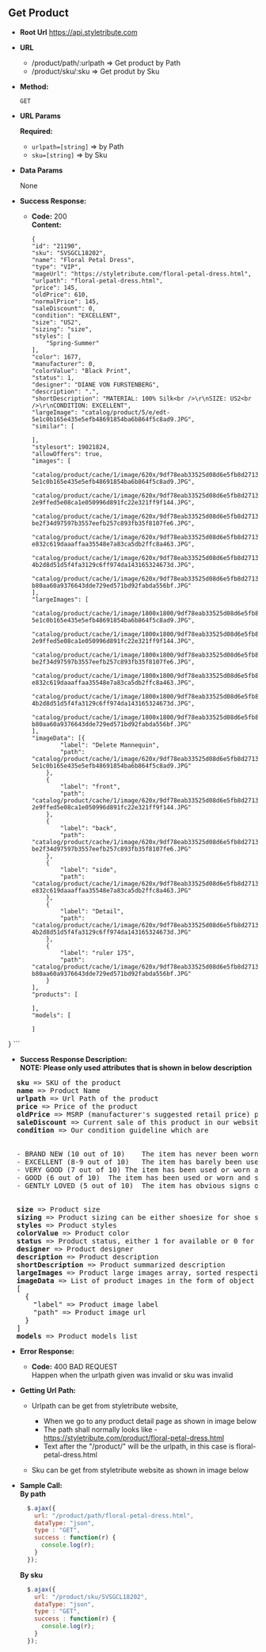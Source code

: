 **Get Product**
----

* **Root Url**
  https://api.styletribute.com
  
* **URL**

  - /product/path/:urlpath => Get product by Path
  - /product/sku/:sku => Get produt by Sku

* **Method:**

  `GET`
  
*  **URL Params**

   **Required:**
 
   - `urlpath=[string]` => by Path
   - `sku=[string]` => by Sku

* **Data Params**

  None

* **Success Response:**

  * **Code:** 200 <br />
    **Content:** 
    ```
    {
	"id": "21190",
	"sku": "SVSGCL18202",
	"name": "Floral Petal Dress",
	"type": "VIP",
	"mageUrl": "https://styletribute.com/floral-petal-dress.html",
	"urlpath": "floral-petal-dress.html",
	"price": 145,
	"oldPrice": 610,
	"normalPrice": 145,
	"saleDiscount": 0,
	"condition": "EXCELLENT",
	"size": "US2",
	"sizing": "size",
	"styles": [
		"Spring-Summer"
	],
	"color": 1677,
	"manufacturer": 0,
	"colorValue": "Black Print",
	"status": 1,
	"designer": "DIANE VON FURSTENBERG",
	"description": ".",
	"shortDescription": "MATERIAL: 100% Silk<br />\r\nSIZE: US2<br />\r\nCONDITION: EXCELLENT",
	"largeImage": "catalog/product/5/e/edt-5e1c0b165e435e5efb48691854ba6b864f5c8ad9.JPG",
	"similar": [

	],
	"stylesort": 19021824,
	"allowOffers": true,
	"images": [
		"catalog/product/cache/1/image/620x/9df78eab33525d08d6e5fb8d27136e95/5/e/edt-5e1c0b165e435e5efb48691854ba6b864f5c8ad9.JPG",
		"catalog/product/cache/1/image/620x/9df78eab33525d08d6e5fb8d27136e95/2/e/edt-2e9ffed5e08ca1e050996d891fc22e321ff9f144.JPG",
		"catalog/product/cache/1/image/620x/9df78eab33525d08d6e5fb8d27136e95/b/e/edt-be2f34d97597b3557eefb257c893fb35f8107fe6.JPG",
		"catalog/product/cache/1/image/620x/9df78eab33525d08d6e5fb8d27136e95/e/8/edt-e832c619daaaffaa35548e7a83ca5db2ffc8a463.JPG",
		"catalog/product/cache/1/image/620x/9df78eab33525d08d6e5fb8d27136e95/4/b/edt-4b2d8d51d5f4fa3129c6ff974da143165324673d.JPG",
		"catalog/product/cache/1/image/620x/9df78eab33525d08d6e5fb8d27136e95/b/8/edt-b80aa60a9376643dde729ed571bd92fabda556bf.JPG"
	],
	"largeImages": [
		"catalog/product/cache/1/image/1800x1800/9df78eab33525d08d6e5fb8d27136e95/5/e/edt-5e1c0b165e435e5efb48691854ba6b864f5c8ad9.JPG",
		"catalog/product/cache/1/image/1800x1800/9df78eab33525d08d6e5fb8d27136e95/2/e/edt-2e9ffed5e08ca1e050996d891fc22e321ff9f144.JPG",
		"catalog/product/cache/1/image/1800x1800/9df78eab33525d08d6e5fb8d27136e95/b/e/edt-be2f34d97597b3557eefb257c893fb35f8107fe6.JPG",
		"catalog/product/cache/1/image/1800x1800/9df78eab33525d08d6e5fb8d27136e95/e/8/edt-e832c619daaaffaa35548e7a83ca5db2ffc8a463.JPG",
		"catalog/product/cache/1/image/1800x1800/9df78eab33525d08d6e5fb8d27136e95/4/b/edt-4b2d8d51d5f4fa3129c6ff974da143165324673d.JPG",
		"catalog/product/cache/1/image/1800x1800/9df78eab33525d08d6e5fb8d27136e95/b/8/edt-b80aa60a9376643dde729ed571bd92fabda556bf.JPG"
	],
	"imageData": [{
			"label": "Delete Mannequin",
			"path": "catalog/product/cache/1/image/620x/9df78eab33525d08d6e5fb8d27136e95/5/e/edt-5e1c0b165e435e5efb48691854ba6b864f5c8ad9.JPG"
		},
		{
			"label": "front",
			"path": "catalog/product/cache/1/image/620x/9df78eab33525d08d6e5fb8d27136e95/2/e/edt-2e9ffed5e08ca1e050996d891fc22e321ff9f144.JPG"
		},
		{
			"label": "back",
			"path": "catalog/product/cache/1/image/620x/9df78eab33525d08d6e5fb8d27136e95/b/e/edt-be2f34d97597b3557eefb257c893fb35f8107fe6.JPG"
		},
		{
			"label": "side",
			"path": "catalog/product/cache/1/image/620x/9df78eab33525d08d6e5fb8d27136e95/e/8/edt-e832c619daaaffaa35548e7a83ca5db2ffc8a463.JPG"
		},
		{
			"label": "Detail",
			"path": "catalog/product/cache/1/image/620x/9df78eab33525d08d6e5fb8d27136e95/4/b/edt-4b2d8d51d5f4fa3129c6ff974da143165324673d.JPG"
		},
		{
			"label": "ruler 175",
			"path": "catalog/product/cache/1/image/620x/9df78eab33525d08d6e5fb8d27136e95/b/8/edt-b80aa60a9376643dde729ed571bd92fabda556bf.JPG"
		}
	],
	"products": [

	],
	"models": [

	]
}
    ```

* **Success Response Description:**<br />
  **NOTE: Please only used attributes that is shown in below description**

<pre>
  <b>sku</b> => SKU of the product
  <b>name</b> => Product Name
  <b>urlpath</b> => Url Path of the product
  <b>price</b> => Price of the product
  <b>oldPrice</b> => MSRP (manufacturer's suggested retail price) price
  <b>saleDiscount</b> => Current sale of this product in our website
  <b>condition</b> => Our condition guideline which are
  <br/>
  - BRAND NEW (10 out of 10)	The item has never been worn or used and is as good as brand new.
  - EXCELLENT (8-9 out of 10)	The item has barely been used or worn and has minimal signs of usage.
  - VERY GOOD (7 out of 10)	The item has been used or worn and has some signs of wear but it still looks great.
  - GOOD (6 out of 10)	The item has been used or worn and shows moderate signs of wear but it still looks great.
  - GENTLY LOVED (5 out of 10)	The item has obvious signs of wear (hard scratches, stains). However, we have chosen to list the item       due to its special character.   
  <br/>
  <b>size</b> => Product size
  <b>sizing</b> => Product sizing can be either shoesize for shoe size or size for cloth size
  <b>styles</b> => Product styles
  <b>colorValue</b> => Product color
  <b>status</b> => Product status, either 1 for available or 0 for not available 
  <b>designer</b> => Product designer
  <b>description</b> => Product description
  <b>shortDescription</b> => Product summarized description
  <b>largeImages</b> => Product large images array, sorted respectively in reference as imageData below
  <b>imageData</b> => List of product images in the form of object below
  [
    {
      "label" => Product image label
      "path" => Product image url
    }
  ]
  <b>models</b> => Product models list
</pre>

* **Error Response:**

  * **Code:** 400 BAD REQUEST <br />
  Happen when the urlpath given was invalid or sku was invalid

* **Getting Url Path:** <br />
  
  - Urlpath can be get from styletribute website, 
    - When we go to any product detail page as shown in image below
    - The path shall normally looks like - https://styletribute.com/product/floral-petal-dress.html
    - Text after the "/product/" will be the urlpath, in this case is floral-petal-dress.html
  
  - Sku can be get from styletribute website as shown in image below
  
* **Sample Call:** <br />
  **By path**
  ```javascript
    $.ajax({
      url: "/product/path/floral-petal-dress.html",
      dataType: "json",
      type : "GET",
      success : function(r) {
        console.log(r);
      }
    });
  ```
  
  **By sku**
  ```javascript
    $.ajax({
      url: "/product/sku/SVSGCL18202",
      dataType: "json",
      type : "GET",
      success : function(r) {
        console.log(r);
      }
    });
  ```
